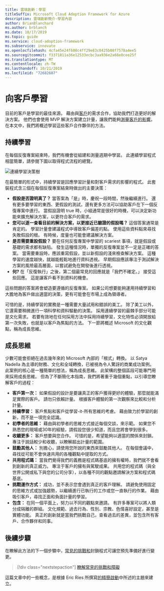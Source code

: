 ```yaml
---
title: 雲端創新：學習
titleSuffix: Microsoft Cloud Adoption Framework for Azure
description: 雲端創新簡介-學習內容
author: BrianBlanchard
ms.author: brblanch
ms.date: 10/17/2019
ms.topic: guide
ms.service: cloud-adoption-framework
ms.subservice: innovate
ms.openlocfilehash: 4cfa45e24f608c4ff29e83c0425b08f7578a4ee5
ms.sourcegitcommit: f3371811a36e12533ecbc3aa936e2a68e0cee25f
ms.translationtype: MT
ms.contentlocale: zh-TW
ms.lasthandoff: 10/21/2019
ms.locfileid: "72682607"
---
```

# <a name="learning-with-customers"></a>向客戶學習

目前的客戶是學習的最佳來源。 藉由與[客戶](./build.md)的需求合作，協助我們打造更好的解決方案。 他們也會使用 MVP 解決方案建立計量，讓我們能夠[測量客戶的影響](./measure.md)。 在本文中，我們將概述學習這些客戶合作夥伴的方法。

## <a name="continuous-learning"></a>持續學習

在每個反復專案結束時，我們有機會從組建和測量週期中學習。 此連續學習程式相當簡單，請參閱下圖以取得程式流程的總覽。

![連續學習決策樹](../../_images/innovate/continuous-learning.png)

在最簡單的形式中，持續學習是回應學習計量和對客戶需求的影響的程式。 此套裝程式含三個在每個反復專案結束時做出的主要決策：

- **假設是否證明真了？** 當答案為「是」時，慶祝一段時間，然後繼續進行。 還有更多要學習的東西、更假設的測試，還有更多方法可以協助客戶在下一個反復專案中進行。 當假設證明 true 時，小組通常是很好的時機，可以決定新功能來擴充解決方案，以更符合客戶的需求。
- **您可以逐一查看目前的解決方案，以更接近已驗證的假設嗎？** 這個答案通常是肯定的。 學習計量會建議程式中導致客戶偏差的點。 使用這些資料點來尋找失敗假設的根。 有時候，度量也可能會建議解決方案。
- **是否需要重設假設？** 要在任何反復專案中學習的 scariest 事項，就是假設或基礎的需求都有缺陷。 發生這種情況時，單獨的反復專案並不一定是正確的答案。 當需要重設時，應該重寫假設，並以新假設的淺來檢查解決方案。 這種學習的速度越快，就越能輕鬆地進行資料透視。 早期假設應該專注于測試解決方案的風險最高層面，以嘗試避免在開發後進行透視。
- **何?** 在「反復執行」之後，第二個最常見的回應就是「我們不確定。」 接受這些回應。 這是讓客戶看不到資料的機會。

這些問題的答案將會塑造要遵循的反復專案。 如果公司想要能夠運用持續學習和大膽地為客戶做出適當的決策，更有可能會在市場上成為領導者。

可惜的是，持續學習的實務是一種需要大量試用和錯誤的美工。 除了美工以外，它還需要稍微進行一項科學和資料驅動的決策。 採用連續學習的最棘手部分可能是文化需求。 若要有效地在任何採用方法中採用持續學習，文化特性必須開放給第一次失敗，也就是以客戶為焦點的方法。 下一節將概述 Microsoft 的文化觀點，稱為成長思維。

## <a name="growth-mindset"></a>成長思維

少數可能會拒絕在過去幾年來的 Microsoft 內部的「根式」轉換。 以 Satya Nadella 為主導的財務、文化和全域轉換，已被視為令人驚訝的商業成功案例。 此案例的核心是一種簡單的想法，稱為成長思維。 此架構的整個區段可能專門用來採用成長思維。 但為了不斷簡化本指南，我們將著重于幾個重點，以引導您瞭解客戶的過程：

- **客戶第一次：** 如果假設的設計是要讓真正的客戶獲得更好的體驗，那麼就能滿足實際的客戶。 請勿只依賴計量。 根據客戶體驗的第一次觀察來比較和分析計量。
- **持續學習：** 客戶焦點和客戶從學習-it-所有思維的考慮。 藉由致力於學習的創新，而不是一項完全認識。
- **初學者的思維：** 藉由與初學者的思維方式接近每個交談，來示範。 如果您不熟悉您的現場或30年的經驗，請假設您很少知道，而且您將會學到很多。
- **收聽更多：** 客戶想要與您合作。 可惜的是，希望能夠以適當的關係來封鎖。 專注于說話較少和收聽，以瞭解超出計量的範圍。
- **鼓勵其他人：** 別擔心，請使用您所說的東西來鼓勵其他人。 在每個會議中，尋找從可能不會快速共用的各種觀點中提取的方式。
- **共用程式碼：** 當我們覺得我們的義務是程式碼基底的擁有權時，我們就不會看到創新的真正威力。 專注于客戶的擁有與駕駛成果。 共用您的程式碼（與全世界公開或私下與您的公司分享），以各種不同的觀點邀請解決方案和程式碼基底。
- **挑戰運作方式：** 成功，並不表示您會遇到真正的客戶理解。 請避免使用固定的思維方式或加強趨勢，以繼續進行已執行的工作或您一直執行的作業。 藉由吸引客戶，尋找正面和負面計量的學習。
- **包含：** 在同一個平面上，努力以不同的觀點來邀請。 有許多專案可以將人類分成隔離的群組。 文化規範、過去行為、性別、宗教、色情喜好設定，甚至是實體功能。 真正的創新就是當我們挑戰自己，查看過去的差異，並包含所有客戶、合作夥伴和同事。

## <a name="next-steps"></a>後續步驟

在瞭解此方法的下一個步驟中，[常見的挑戰和](./challenges.md)封鎖程式可讓您預先準備好進行變更。

> [!div class="nextstepaction"]
> [瞭解常見的挑戰和障礙](./challenges.md)

這篇文章中的一些概念，是根據 Eric Ries 所撰寫[的精簡啟動](http://theleanstartup.com/book)中所述的主題來建立。
